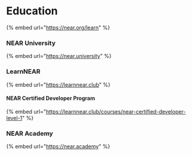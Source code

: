 # Education

{% embed url="https://near.org/learn" %}

### NEAR University

{% embed url="https://near.university" %}

### LearnNEAR

{% embed url="https://learnnear.club" %}

#### NEAR Certified Developer Program

{% embed url="https://learnnear.club/courses/near-certified-developer-level-1" %}

### NEAR Academy

{% embed url="https://near.academy" %}
